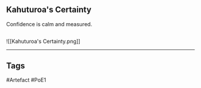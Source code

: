## Kahuturoa's Certainty
Confidence is calm and measured.
##
![[Kahuturoa's Certainty.png]]

---
## Tags
#Artefact
#PoE1